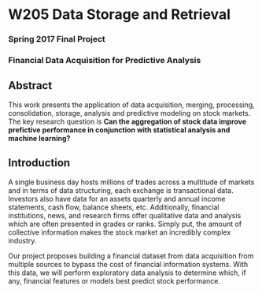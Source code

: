 # W205 Data Storage and Retrieval 
### Spring 2017 Final Project
### Financial Data Acquisition for Predictive Analysis

## Abstract

This work presents the application of data acquisition, merging, processing, consolidation, storage, analysis and predictive modeling on stock markets. The key research question is **Can the aggregation of stock data improve prefictive performance in conjunction with statistical analysis and machine learning?** 

## Introduction

A single business day hosts millions of trades across a multitude of markets and in terms of data structuring, each exchange is transactional data. Investors also have data for an assets quarterly and annual income statements, cash flow, balance sheets, etc. Additionally, financial institutions, news, and research firms offer qualitative data and analysis which are often presented in grades or ranks. Simply put, the amount of collective information makes the stock market an incredibly complex industry.

Our project proposes building a financial dataset from data acquisition from multiple sources to bypass the cost of financial information systems. With this data, we will perform exploratory data analysis to determine which, if any, financial features or models best predict stock performance.



